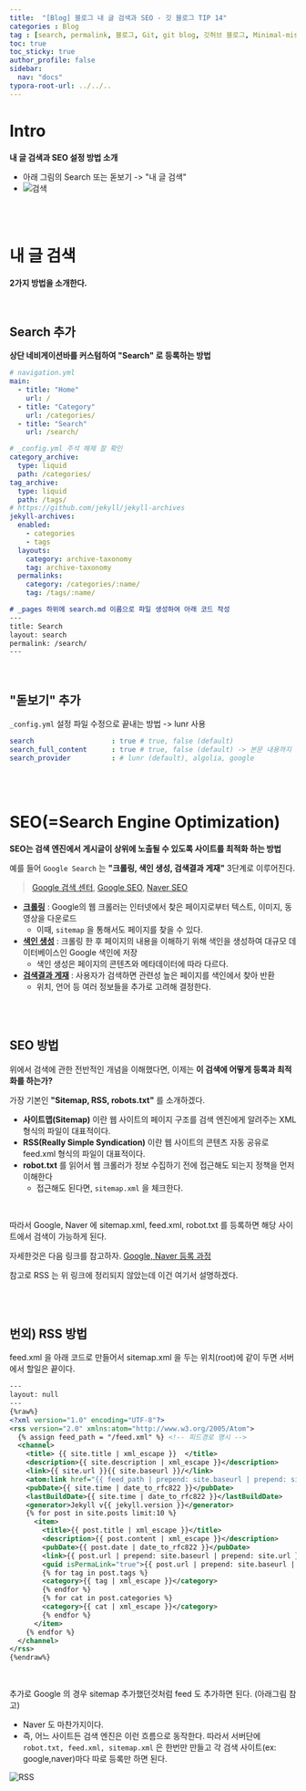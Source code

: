 ```yaml
---
title:  "[Blog] 블로그 내 글 검색과 SEO - 깃 블로그 TIP 14"
categories : Blog
tag : [search, permalink, 블로그, Git, git blog, 깃허브 블로그, Minimal-mistakes, 지킬, jekyll]
toc: true
toc_sticky: true
author_profile: false
sidebar:
  nav: "docs"
typora-root-url: ../../..
---
```




# Intro

**내 글 검색과 SEO 설정 방법 소개**

- 아래 그림의 Search 또는 돋보기 -> "내 글 검색"
- ![검색](https://github.com/BH946/bh946.github.io/assets/80165014/900cdac7-5362-4ab6-80b5-e753f73d3d4f)   

<br><br>

# 내 글 검색

**2가지 방법을 소개한다.** 

<br>

## Search 추가

**상단 네비게이션바를 커스텀하여 "Search" 로 등록하는 방법**

```yml
# navigation.yml
main:
  - title: "Home"
    url: /
  - title: "Category"
    url: /categories/
  - title: "Search"
    url: /search/
```

```yml
# _config.yml 주석 해제 잘 확인
category_archive:
  type: liquid
  path: /categories/
tag_archive:
  type: liquid
  path: /tags/
# https://github.com/jekyll/jekyll-archives
jekyll-archives:
  enabled:
    - categories
    - tags
  layouts:
    category: archive-taxonomy
    tag: archive-taxonomy
  permalinks:
    category: /categories/:name/
    tag: /tags/:name/
```

```md
# _pages 하위에 search.md 이름으로 파일 생성하여 아래 코드 작성
---
title: Search
layout: search
permalink: /search/
---
```

<br>

## "돋보기" 추가

`_config.yml` 설정 파일 수정으로 끝내는 방법 -> lunr 사용

```yml
search                   : true # true, false (default)
search_full_content      : true # true, false (default) -> 본문 내용까지 확인
search_provider          : # lunr (default), algolia, google
```

<br><br>

# SEO(=Search Engine Optimization)

**SEO는 검색 엔진에서 게시글이 상위에 노출될 수 있도록 사이트를 최적화 하는 방법**

예를 들어 `Google Search` 는 **"크롤링, 색인 생성, 검색결과 게재"** 3단계로 이루어진다.

> [Google 검색 센터](https://developers.google.com/search/docs/fundamentals/how-search-works?hl=ko), [Google SEO](https://developers.google.com/search/docs/beginner/seo-starter-guide?hl=ko), [Naver SEO](https://searchadvisor.naver.com/guide/seo-basic-intro)

- [**크롤링**](https://developers.google.com/search/docs/fundamentals/how-search-works?hl=ko#crawling) : Google의 웹 크롤러는 인터넷에서 찾은 페이지로부터 텍스트, 이미지, 동영상을 다운로드
  - 이때, `sitemap` 을 통해서도 페이지를 찾을 수 있다.
- [**색인 생성**](https://developers.google.com/search/docs/fundamentals/how-search-works?hl=ko#indexing) : 크롤링 한 후 페이지의 내용을 이해하기 위해 색인을 생성하여 대규모 데이터베이스인 Google 색인에 저장
  - 색인 생성은 페이지의 콘텐츠와 메타데이터에 따라 다르다.
- [**검색결과 게재**](https://developers.google.com/search/docs/fundamentals/how-search-works?hl=ko#serving) : 사용자가 검색하면 관련성 높은 페이지를 색인에서 찾아 반환
  - 위치, 언어 등 여러 정보들을 추가로 고려해 결정한다.

<br><br>

## SEO 방법

위에서 검색에 관한 전반적인 개념을 이해했다면, 이제는 **이 검색에 어떻게 등록과 최적화를 하는가?**

가장 기본인 **"Sitemap, RSS, robots.txt"** 를 소개하겠다.

- **사이트맵(Sitemap)** 이란 웹 사이트의 페이지 구조를 검색 엔진에게 알려주는 XML 형식의 파일이 대표적이다.
- **RSS(Really Simple Syndication)** 이란 웹 사이트의 콘텐츠 자동 공유로 feed.xml 형식의 파일이 대표적이다.
- **robot.txt** 를 읽어서 웹 크롤러가 정보 수집하기 전에 접근해도 되는지 정책을 먼저 이해한다
  - 접근해도 된다면, `sitemap.xml` 을 체크한다.

<br>

따라서 Google, Naver 에 sitemap.xml, feed.xml, robot.txt 를 등록하면 해당 사이트에서 검색이 가능하게 된다.

자세한것은 다음 링크를 참고하자. [Google, Naver 등록 과정](https://bh946.github.io/knowledge/webprogramming/%EB%8F%84%EB%A9%94%EC%9D%B8-%EB%93%B1%EB%A1%9D,-SEO,-%EA%B5%AC%EA%B8%80-%EC%95%A0%EB%84%90%EB%A6%AC%ED%8B%B1%EC%8A%A4-%EC%82%AC%EC%9A%A9%EB%B2%95/#%EA%B2%80%EC%83%89-%EC%97%94%EC%A7%84)

참고로 RSS 는 위 링크에 정리되지 않았는데 이건 여기서 설명하겠다.

<br><br>

## 번외) RSS 방법

feed.xml 을 아래 코드로 만들어서 sitemap.xml 을 두는 위치(root)에 같이 두면 서버에서 할일은 끝이다.

```xml
---
layout: null
---
{%raw%}
<?xml version="1.0" encoding="UTF-8"?>
<rss version="2.0" xmlns:atom="http://www.w3.org/2005/Atom">
  {% assign feed_path = "/feed.xml" %} <!-- 피드경로 명시 -->
  <channel>
    <title> {{ site.title | xml_escape }}  </title>
    <description>{{ site.description | xml_escape }}</description>
    <link>{{ site.url }}{{ site.baseurl }}/</link>
    <atom:link href="{{ feed_path | prepend: site.baseurl | prepend: site.url }}" rel="self" type="application/rss+xml"/>
    <pubDate>{{ site.time | date_to_rfc822 }}</pubDate>
    <lastBuildDate>{{ site.time | date_to_rfc822 }}</lastBuildDate>
    <generator>Jekyll v{{ jekyll.version }}</generator>
    {% for post in site.posts limit:10 %}
      <item>
        <title>{{ post.title | xml_escape }}</title>
        <description>{{ post.content | xml_escape }}</description>
        <pubDate>{{ post.date | date_to_rfc822 }}</pubDate>
        <link>{{ post.url | prepend: site.baseurl | prepend: site.url }}</link>
        <guid isPermaLink="true">{{ post.url | prepend: site.baseurl | prepend: site.url }}</guid>
        {% for tag in post.tags %}
        <category>{{ tag | xml_escape }}</category>
        {% endfor %}
        {% for cat in post.categories %}
        <category>{{ cat | xml_escape }}</category>
        {% endfor %}
      </item>
    {% endfor %}
  </channel>
</rss>
{%endraw%}
```

<br>

추가로 Google 의 경우 sitemap 추가했던것처럼 feed 도 추가하면 된다. (아래그림 참고) 

- Naver 도 마찬가지이다.
- 즉, 어느 사이트든 검색 엔진은 이런 흐름으로 동작한다. 따라서 서버단에 `robot.txt, feed.xml, sitemap.xml` 은 한번만 만들고 각 검색 사이트(ex: google,naver)마다 따로 등록만 하면 된다.

![RSS](https://github.com/BH946/bh946.github.io/assets/80165014/7af09c8c-c7d0-48ce-8fdb-c2288048e3be) 

